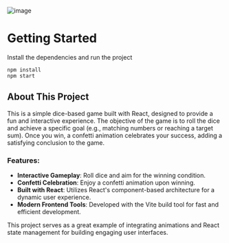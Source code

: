 ![image](https://github.com/user-attachments/assets/d9b8e93a-bb4f-413c-9a6a-6dd12073b2d4)

# Getting Started
Install the dependencies and run the project
```
npm install
npm start
```

## About This Project

This is a simple dice-based game built with React, designed to provide a fun and interactive experience. The objective of the game is to roll the dice and achieve a specific goal (e.g., matching numbers or reaching a target sum). Once you win, a confetti animation celebrates your success, adding a satisfying conclusion to the game.

### Features:
- **Interactive Gameplay**: Roll dice and aim for the winning condition.
- **Confetti Celebration**: Enjoy a confetti animation upon winning.
- **Built with React**: Utilizes React's component-based architecture for a dynamic user experience.
- **Modern Frontend Tools**: Developed with the Vite build tool for fast and efficient development.

This project serves as a great example of integrating animations and React state management for building engaging user interfaces.
